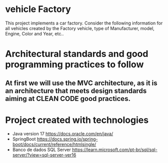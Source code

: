 # vehicle Factory
This project implements a car factory. Consider the following information for all vehicles created by the 
Factory vehicle, type of Manufacturer, model, Engine, Color and Year, etc..

# Architectural standards and good programming practices to follow
At first we will use the MVC architecture, as it is an architecture that meets design standards aiming at CLEAN CODE
good practices.
----------------------------------------------------------------------------------------------------------

# Project created with technologies
* Java version 17 https://docs.oracle.com/en/java/
* SpringBoot https://docs.spring.io/spring-boot/docs/current/reference/htmlsingle/
* Banco de dados SQL Server https://learn.microsoft.com/pt-br/sql/sql-server/?view=sql-server-ver16
